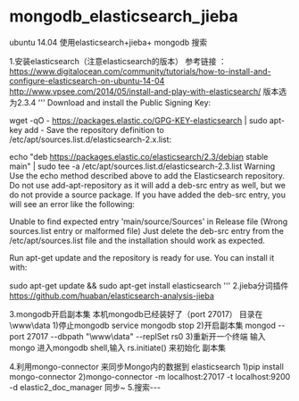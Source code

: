 # mongodb_elasticsearch_jieba

ubuntu 14.04 使用elasticsearch+jieba+ mongodb 搜索



1.安装elasticsearch（注意elasticsearch的版本）
 参考链接 ：https://www.digitalocean.com/community/tutorials/how-to-install-and-configure-elasticsearch-on-ubuntu-14-04
 http://www.vpsee.com/2014/05/install-and-play-with-elasticsearch/
 版本选为2.3.4
 '''
Download and install the Public Signing Key:

wget -qO - https://packages.elastic.co/GPG-KEY-elasticsearch | sudo apt-key add -
Save the repository definition to /etc/apt/sources.list.d/elasticsearch-2.x.list:

echo "deb https://packages.elastic.co/elasticsearch/2.3/debian stable main" | sudo tee -a /etc/apt/sources.list.d/elasticsearch-2.3.list
Warning
Use the echo method described above to add the Elasticsearch repository. Do not use add-apt-repository as it will add a deb-src entry as well, but we do not provide a source package. If you have added the deb-src entry, you will see an error like the following:

Unable to find expected entry 'main/source/Sources' in Release file (Wrong sources.list entry or malformed file)
Just delete the deb-src entry from the /etc/apt/sources.list file and the installation should work as expected.

Run apt-get update and the repository is ready for use. You can install it with:

sudo apt-get update && sudo apt-get install elasticsearch
'''
2.jieba分词插件 https://github.com/huaban/elasticsearch-analysis-jieba 

3.mongodb开启副本集 本机mongodb已经装好了（port 27017） 目录在\www\data
1)停止mongodb service mongodb stop
2)开启副本集  mongod --port 27017 --dbpath "\www\data" --replSet rs0
3)重新开一个终端  输入mongo 进入mongodb shell,输入 rs.initiate() 来初始化 副本集

4.利用mongo-connector 来同步Mongo内的数据到 elasticsearch
1)pip install mongo-connector
2)mongo-connector -m localhost:27017 -t localhost:9200 -d elastic2_doc_manager 同步~
5.搜索---




            
